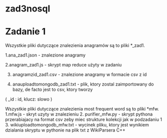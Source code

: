 # zad3nosql
<h1> Zadanie 1 </h2>

Wszystkie pliki dutyczące znalezienia anagramów są to pliki *_zad1.

1.ana_zad1.json - znalezione anagramy

2.anagram_zad1.js - skrypt map reduce użyty w zadaniu

3. anagramzid_zad1.csv - znalezione anagramy w formacie csv z id

4. anauploadtomongodb_zad1.txt - plik, ktory zostal zaimportowany do bazy, de facto jest to csv, ktory tworzy


( _id : id, klucz: slowo )

Wszystkie pliki dutyczące znalezienia most frequent word są to pliki *mfw.
1.mfw.js - skryt uzyty w znalezieniu
2. purifier_mfw.py - skrypt pythona przerabiajacy na format csv zeby miec strukture kolekcji jak w podzadaniu 1
3.  wikiuploadtomongodb_mfw.txt - wycinek pliku, ktory jest wynikiem dzialania skryptu w pythonie na plik txt z WikiParsera C++

